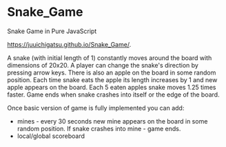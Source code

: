 # Snake_Game
Snake Game in Pure JavaScript

https://juuichigatsu.github.io/Snake_Game/.

A snake (with initial length of 1) constantly moves around the board with dimensions of 20x20. A player can change the snake's direction by pressing arrow keys. There is also an apple on the board in some random position. Each time snake eats the apple its length increases by 1 and new apple appears on the board. Each 5 eaten apples snake moves 1.25 times faster. Game ends when snake crashes into itself or the edge of the board.

Once basic version of game is fully implemented you can add:
  - mines - every 30 seconds new mine appears on the board in some random position. If snake crashes into mine - game ends.
  - local/global scoreboard
